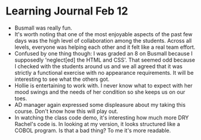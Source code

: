 <h1>Learning Journal Feb 12</h1>
<ul>
<li>Busmall was really fun.</li>
<li>It's worth noting that one of the most enjoyable aspects of the past few days was the high level of collaboration among the students.  Across all levels, everyone was helping each other and it felt like a real team effort.</li>
<li>Confused by one thing though:  I was graded an 8 on Busmall because I supposedly 'neglect[ed] the HTML and CSS'.  That seemed odd because I checked with the students around us and we all agreed that it was strictly a functional exercise with no appearance requirements.  It will be interesting to see what the others got.</li>
<li>Hollie is entertaining to work with.  I never know what to expect with her mood swings and the needs of her condition so she keeps us on our toes.</li>
<li>AD manager again expressed some displeasure about my taking this course.  Don't know how this will play out.</li>
<li>In watching the class code demo, it's interesting how much more DRY Rachel's code is.  In looking at my version, it looks structured like a COBOL program.  Is that a bad thing?  To me it's more readable.</li>
</ul>